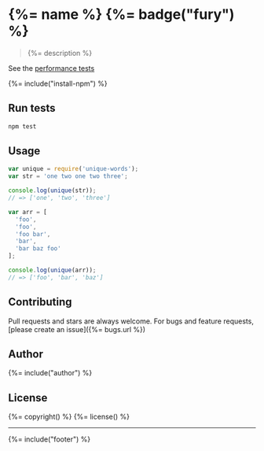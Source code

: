 # {%= name %} {%= badge("fury") %}

> {%= description %}

See the [performance tests](http://jsperf.com/unique-words)

{%= include("install-npm") %}

## Run tests

```bash
npm test
```

## Usage

```js
var unique = require('unique-words');
var str = 'one two one two three';

console.log(unique(str));
// => ['one', 'two', 'three']

var arr = [
  'foo',
  'foo',
  'foo bar',
  'bar',
  'bar baz foo'
];

console.log(unique(arr));
// => ['foo', 'bar', 'baz']
```

## Contributing
Pull requests and stars are always welcome. For bugs and feature requests, [please create an issue]({%= bugs.url %})

## Author
{%= include("author") %}

## License
{%= copyright() %}
{%= license() %}

***

{%= include("footer") %}